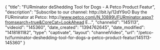 {
    "title": "FURminator deShedding Tool for Dogs - A Petco Product Featur",
    "description": "Subscribe to our channel: http:\/\/bit.ly\/12dY9oO Buy the FURminator at Petco: http:\/\/www.petco.com\/N_10899\/FURminator.aspx?fromsearch=true&CoreCat=LookAhead E...",
    "channelid": "145113",
    "videoid": "145360",
    "date_created": "1394762645",
    "date_modified": "1418181182",
    "type": "captivate",
    "layout": "channelVideo",
    "url": "\/petco-tv\/furminator-deshedding-tool-for-dogs-a-petco-product-featur\/145113-145360"
}